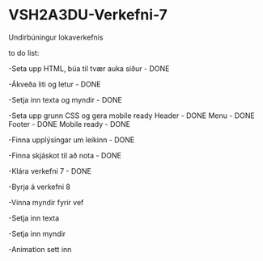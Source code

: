 # VSH2A3DU-Verkefni-7
Undirbúningur lokaverkefnis

to do list:

-Seta upp HTML, búa til tvær auka síður - DONE

-Ákveða liti og letur - DONE

-Setja inn texta og myndir - DONE

-Seta upp grunn CSS og gera mobile ready
	Header - DONE
	Menu - DONE
	Footer - DONE
	Mobile ready - DONE
	

-Finna upplýsingar um leikinn - DONE

-Finna skjáskot til að nota - DONE

-Klára verkefni 7 - DONE

-Byrja á verkefni 8

-Vinna myndir fyrir vef

-Setja inn texta

-Setja inn myndir

-Animation sett inn